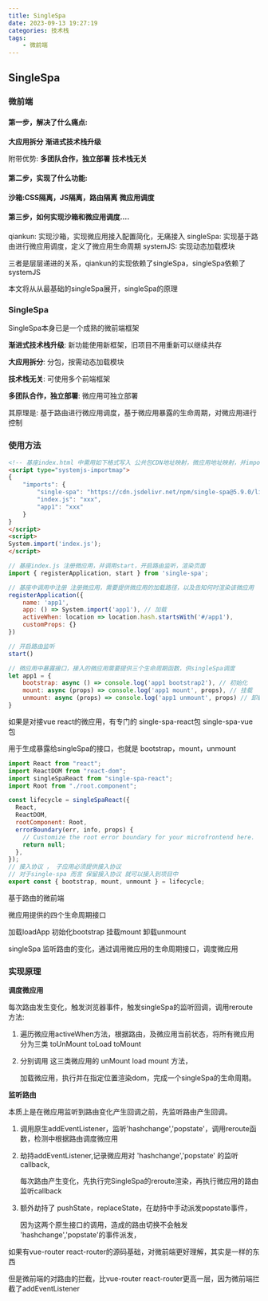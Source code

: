 ```yaml
---
title: SingleSpa
date: 2023-09-13 19:27:19
categories: 技术栈
tags: 
    - 微前端
---
```



## SingleSpa

### 微前端

#### 第一步，解决了什么痛点:
__大应用拆分__
__渐进式技术栈升级__

附带优势:
__多团队合作，独立部署__
__技术栈无关__

#### 第二步，实现了什么功能:
__沙箱:CSS隔离，JS隔离，路由隔离__
__微应用调度__

#### 第三步，如何实现沙箱和微应用调度....
qiankun:   实现沙箱，实现微应用接入配置简化，无痛接入
singleSpa: 实现基于路由进行微应用调度，定义了微应用生命周期
systemJS:  实现动态加载模块

三者是层层递进的关系，qiankun的实现依赖了singleSpa，singleSpa依赖了systemJS

本文将从从最基础的singleSpa展开，singleSpa的原理

### SingleSpa

SingleSpa本身已是一个成熟的微前端框架

__渐进式技术栈升级__: 新功能使用新框架，旧项目不用重新可以继续共存

__大应用拆分__: 分包，按需动态加载模块

__技术栈无关__: 可使用多个前端框架

__多团队合作，独立部署__: 微应用可独立部署

其原理是: 基于路由进行微应用调度，基于微应用暴露的生命周期，对微应用进行控制

### 使用方法

```html
<!-- 基座index.html 中需用如下格式写入 公共包CDN地址映射，微应用地址映射，并import基座entry包-->
<script type="systemjs-importmap">
{
    "imports": {
        "single-spa": "https://cdn.jsdelivr.net/npm/single-spa@5.9.0/lib/system/single-spa.min.js",
        "index.js": "xxx",
        "app1": "xxx"
    }
}
</script>
<script>
System.import('index.js');
</script>

```

```js
// 基座index.js 注册微应用，并调用start，开启路由监听，渲染页面
import { registerApplication, start } from 'single-spa';

// 基座中调用中注册 注册微应用，需要提供微应用的加载路径，以及告知何时渲染该微应用
registerApplication({
    name: 'app1',
    app: () => System.import('app1'), // 加载
    activeWhen: location => location.hash.startsWith('#/app1'),
    customProps: {}
})

// 开启路由监听
start()
```

```js
// 微应用中暴露接口，接入的微应用需要提供三个生命周期函数，供singleSpa调度
let app1 = {
    bootstrap: async () => console.log('app1 bootstrap2'), // 初始化
    mount: async (props) => console.log('app1 mount', props), // 挂载
    unmount: async (props) => console.log('app1 unmount', props) // 卸载
}
```

如果是对接vue react的微应用，有专门的 single-spa-react包 single-spa-vue包 

用于生成暴露给singleSpa的接口，也就是 bootstrap，mount，unmount
```js
import React from "react";
import ReactDOM from "react-dom";
import singleSpaReact from "single-spa-react";
import Root from "./root.component";

const lifecycle = singleSpaReact({
  React,
  ReactDOM,
  rootComponent: Root,
  errorBoundary(err, info, props) {
    // Customize the root error boundary for your microfrontend here.
    return null;
  },
});
// 接入协议 ， 子应用必须提供接入协议
// 对于single-spa 而言 保留接入协议 就可以接入到项目中
export const { bootstrap, mount, unmount } = lifecycle;
```

基于路由的微前端

微应用提供的四个生命周期接口

加载loadApp 初始化bootstrap 挂载mount 卸载unmount

singleSpa 监听路由的变化，通过调用微应用的生命周期接口，调度微应用


### 实现原理

__调度微应用__

每次路由发生变化，触发浏览器事件，触发singleSpa的监听回调，调用reroute方法:

1. 遍历微应用activeWhen方法，根据路由，及微应用当前状态，将所有微应用分为三类 toUnMount toLoad toMount

2. 分别调用 这三类微应用的 unMount load mount 方法，

    加载微应用，执行并在指定位置渲染dom，完成一个singleSpa的生命周期。

__监听路由__

本质上是在微应用监听到路由变化产生回调之前，先监听路由产生回调。

1. 调用原生addEventListener，监听'hashchange','popstate'，调用reroute函数，检测中根据路由调度微应用

2. 劫持addEventListener,记录微应用对 'hashchange','popstate' 的监听callback,

    每次路由产生变化，先执行完SingleSpa的reroute渲染，再执行微应用的路由监听callback

3. 额外劫持了 pushState，replaceState，在劫持中手动派发popstate事件，

    因为这两个原生接口的调用，造成的路由切换不会触发 'hashchange','popstate'的事件派发，


如果有vue-router react-router的源码基础，对微前端更好理解，其实是一样的东西

但是微前端的对路由的拦截，比vue-router react-router更高一层，因为微前端拦截了addEventListener



